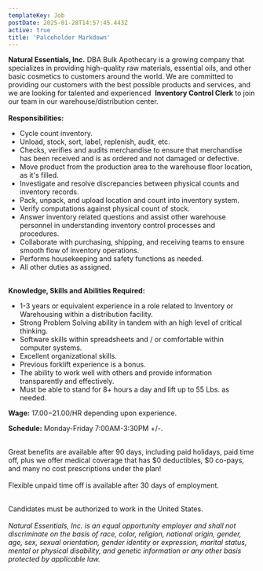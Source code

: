```yaml
---
templateKey: Job
postDate: 2025-01-28T14:57:45.443Z
active: true
title: 'Palceholder Markdown'
---
```


<!--StartFragment-->

**Natural Essentials, Inc.** DBA Bulk Apothecary is a growing company that specializes in providing high-quality raw materials, essential oils, and other basic cosmetics to customers around the world. We are committed to providing our customers with the best possible products and services, and we are looking for talented and experienced  **Inventory Control Clerk** to join our team in our warehouse/distribution center.\
\
**Responsibilities:**

- Cycle count inventory.
- Unload, stock, sort, label, replenish, audit, etc.
- Checks, verifies and audits merchandise to ensure that merchandise has been received and is as ordered and not damaged or defective.
- Move product from the production area to the warehouse floor location, as it's filled.
- Investigate and resolve discrepancies between physical counts and inventory records.
- Pack, unpack, and upload location and count into inventory system.
- Verify computations against physical count of stock.
- Answer inventory related questions and assist other warehouse personnel in understanding inventory control processes and procedures.
- Collaborate with purchasing, shipping, and receiving teams to ensure smooth flow of inventory operations.
- Performs housekeeping and safety functions as needed.
- All other duties as assigned.

**\
Knowledge, Skills and Abilities Required:**

- 1-3 years or equivalent experience in a role related to Inventory or Warehousing within a distribution facility.
- Strong Problem Solving ability in tandem with an high level of critical thinking.
- Software skills within spreadsheets and / or comfortable within computer systems.
- Excellent organizational skills.
- Previous forklift experience is a bonus.
- The ability to work well with others and provide information transparently and effectively.
- Must be able to stand for 8+ hours a day and lift up to 55 Lbs. as needed.

**Wage:** $17.00-$21.00/HR depending upon experience.

**Schedule:** Monday-Friday 7:00AM-3:30PM +/-.

\
Great benefits are available after 90 days, including paid holidays, paid time off, plus we offer medical coverage that has $0 deductibles, $0 co-pays, and many no cost prescriptions under the plan!\
\
Flexible unpaid time off is available after 30 days of employment.

\
Candidates must be authorized to work in the United States.\
\
_Natural Essentials, Inc. is an equal opportunity employer and shall not discriminate on the basis of race, color, religion, national origin, gender, age, sex, sexual orientation, gender identity or expression, marital status, mental or physical disability, and genetic information or any other basis protected by applicable law._

<!--EndFragment-->

